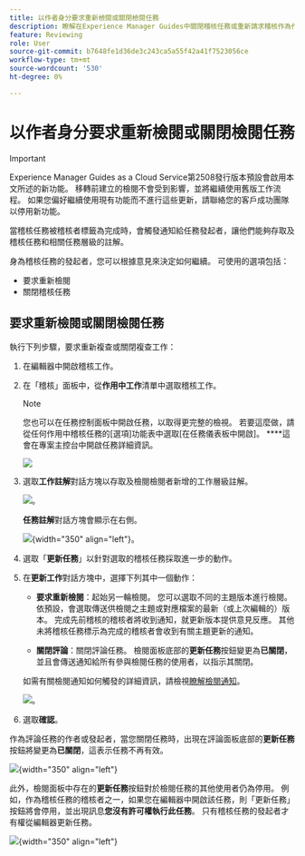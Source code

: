 ```yaml
---
title: 以作者身分要求重新檢閱或關閉檢閱任務
description: 瞭解在Experience Manager Guides中關閉稽核任務或重新請求稽核作為作者的工作流程。
feature: Reviewing
role: User
source-git-commit: b7648fe1d36de3c243ca5a55f42a41f7523056ce
workflow-type: tm+mt
source-wordcount: '530'
ht-degree: 0%

---
```


# 以作者身分要求重新檢閱或關閉檢閱任務

>[!IMPORTANT]
>
> Experience Manager Guides as a Cloud Service第2508發行版本預設會啟用本文所述的新功能。 移轉前建立的檢閱不會受到影響，並將繼續使用舊版工作流程。 如果您偏好繼續使用現有功能而不進行這些更新，請聯絡您的客戶成功團隊以停用新功能。

當稽核任務被稽核者標籤為完成時，會觸發通知給任務發起者，讓他們能夠存取及稽核任務和相關任務層級的註解。

身為稽核任務的發起者，您可以根據意見來決定如何繼續。 可使用的選項包括：

- 要求重新檢閱
- 關閉稽核任務

## 要求重新檢閱或關閉檢閱任務

執行下列步驟，要求重新複查或關閉複查工作：

1. 在編輯器中開啟稽核工作。
2. 在「稽核」面板中，從&#x200B;**作用中工作**&#x200B;清單中選取稽核工作。

   >[!NOTE]
   >
   > 您也可以在任務控制面板中開啟任務，以取得更完整的檢視。 若要這麼做，請從任何作用中稽核任務的[選項]功能表中選取[在任務儀表板中開啟]。 ****&#x200B;這會在專案主控台中開啟任務詳細資訊。

   ![](images/task-dashboard-selection-author-view.png)
3. 選取&#x200B;**工作註解**&#x200B;對話方塊以存取及檢閱檢閱者新增的工作層級註解。

   ![](images/task-comments-selection-author-view.png)。

   **任務註解**&#x200B;對話方塊會顯示在右側。

   ![](images/task-comments-dialog-editor.png){width="350" align="left"}。
4. 選取「**更新任務**」以針對選取的稽核任務採取進一步的動作。
5. 在&#x200B;**更新工作**&#x200B;對話方塊中，選擇下列其中一個動作：

   - **要求重新檢閱**：起始另一輪檢閱。 您可以選取不同的主題版本進行檢閱。 依預設，會選取傳送供檢閱之主題或對應檔案的最新（或上次編輯的）版本。 完成先前稽核的稽核者將收到通知，就更新版本提供意見反應。 其他未將稽核任務標示為完成的稽核者會收到有關主題更新的通知。

   - **關閉評論**：關閉評論任務。 檢閱面板底部的&#x200B;**更新任務**&#x200B;按鈕變更為&#x200B;**已關閉**，並且會傳送通知給所有參與檢閱任務的使用者，以指示其關閉。

   如需有關檢閱通知如何觸發的詳細資訊，請檢視[瞭解檢閱通知](./review-understanding-review-notifications.md)。

   ![](images/update-task-dialog.png)。

6. 選取&#x200B;**確認**。


作為評論任務的作者或發起者，當您關閉任務時，出現在評論面板底部的&#x200B;**更新任務**&#x200B;按鈕將變更為&#x200B;**已關閉**，這表示任務不再有效。

![](images/review-task-status-closed-review-panel.png){width="350" align="left"}

此外，檢閱面板中存在的&#x200B;**更新任務**&#x200B;按鈕對於檢閱任務的其他使用者仍為停用。 例如，作為稽核任務的稽核者之一，如果您在編輯器中開啟該任務，則「更新任務」按鈕將會停用，並出現訊息&#x200B;**您沒有許可權執行此任務**。 只有稽核任務的發起者才有權從編輯器更新任務。

![](images/update-task-button-disabled.png){width="350" align="left"}